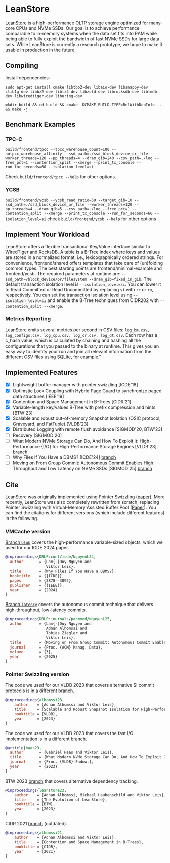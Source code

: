# LeanStore

[LeanStore](https://db.in.tum.de/~leis/papers/leanstore.pdf) is a high-performance OLTP storage engine optimized for many-core CPUs and NVMe SSDs. Our goal is to achieve performance comparable to in-memory systems when the data set fits into RAM while being able to fully exploit the bandwidth of fast NVMe SSDs for large data sets. While LeanStore is currently a research prototype, we hope to make it usable in production in the future.

## Compiling

Install dependencies:

`sudo apt-get install cmake libtbb2-dev libaio-dev libsnappy-dev zlib1g-dev libbz2-dev liblz4-dev libzstd-dev librocksdb-dev liblmdb-dev libwiredtiger-dev liburing-dev`

`mkdir build && cd build && cmake -DCMAKE_BUILD_TYPE=RelWithDebInfo .. && make -j`

## Benchmark Examples
### TPC-C

`build/frontend/tpcc --tpcc_warehouse_count=100 --notpcc_warehouse_affinity --ssd_path=./ssd_block_device_or_file --worker_threads=120 --pp_threads=4 --dram_gib=240 --csv_path=./log --free_pct=1 --contention_split --xmerge --print_tx_console --run_for_seconds=60 --isolation_level=si`

Check `build/frontend/tpcc --help` for other options.

### YCSB
`build/frontend/ycsb --ycsb_read_ratio=50 --target_gib=10 --ssd_path=./ssd_block_device_or_file --worker_threads=120 --pp_threads=4 --dram_gib=5 --csv_path=./log --free_pct=1 --contention_split --xmerge --print_tx_console --run_for_seconds=60 --isolation_level=si`
check `build/frontend/ycsb --help` for other options

## Implement Your Workload

LeanStore offers a flexible transactional Key/Value interface similar to WiredTiger and RocksDB.
A table is a B-Tree index where keys and values are stored in a normalized format, i.e., lexicographically ordered strings.
For convenience, frontend/shared offers templates that take care of (un)folding common types.
The best starting points are frontend/minimal-example and frontend/ycsb.
The required parameters at runtime are: `--ssd_path=/block_device/or/filesystem --dram_gib=fixed_in_gib`.
The default transaction isolation level is `--isolation_level=si`. You can lower it to Read Committed or Read Uncommitted by replacing `si` with `rc` or `ru`, respectively.
You can set the transaction isolation level using `--isolation_level=si` and enable the B-Tree techniques from CIDR202 with `--contention_split --xmerge`.

### Metrics Reporting
LeanStore emits several metrics per second in CSV files: `log_bm.csv, log_configs.csv, log_cpu.csv, log_cr.csv, log_dt.csv`.
Each row has a c_hash value, which is calculated by chaining and hashing all the configurations that you passed to the binary at runtime.
This gives you an easy way to identify your run and join all relevant information from the different CSV files using SQLite, for example."

## Implemented Features

- [x] Lightweight buffer manager with pointer swizzling [ICDE'18]
- [x] Optimstic Lock Coupling with Hybrid Page Guard to synchronize paged data structures [IEEE'19]
- [x] Contention and Space Management in B-Trees [CIDR'21]
- [x] Variable-length key/values B-Tree with prefix compression and hints  [BTW'23]
- [x] Scalable and robust out-of-memory Snapshot Isolation (OSIC protocol, Graveyard, and FatTuple) [VLDB'23]
- [x] Distributed Logging with remote flush avoidance [SIGMOD'20, BTW'23]
- [ ] Recovery [SIGMOD'20]
- [ ] What Modern NVMe Storage Can Do, And How To Exploit It: High-Performance {I/O} for High-Performance Storage Engines [VLDB'23] [branch](https://github.com/leanstore/leanstore/tree/io)
- [ ] Why Files If You Have a DBMS? [ICDE'24] [branch](https://github.com/leanstore/leanstore/tree/blob)
- [ ] Moving on From Group Commit: Autonomous Commit Enables High Throughput and Low Latency on NVMe SSDs [SIGMOD'25] [branch](https://github.com/leanstore/leanstore/tree/latency)

## Cite

LeanStore was originally implemented using Pointer Swizzling ([paper](https://15721.courses.cs.cmu.edu/spring2020/papers/23-largethanmemory/leis-icde2018.pdf)).
More recently, LeanStore was also completely rewritten from scratch, replacing Pointer Swizzling with Virtual-Memory Assisted Buffer Pool ([Paper](https://www.cs.cit.tum.de/fileadmin/w00cfj/dis/_my_direct_uploads/vmcache.pdf)).
You can find the citations for different versions (which include different features) in the following.

### VMCache version

[Branch `blob`](https://github.com/leanstore/leanstore/tree/blob) covers the high-performance variable-sized objects, which we used for our ICDE 2024 paper.

```BibTeX
@inproceedings{DBLP:conf/icde/NguyenL24,
  author       = {Lam{-}Duy Nguyen and
                  Viktor Leis},
  title        = {Why Files If You Have a DBMS?},
  booktitle    = {{ICDE}},
  pages        = {3878--3892},
  publisher    = {{IEEE}},
  year         = {2024}
}
```

[Branch `latency`](https://github.com/leanstore/leanstore/tree/latency) covers the autonomous commit technique that delivers high-throughput, low-latency commits.

```BibTeX
@inproceedings{DBLP:journals/pacmmod/NguyenL25,
  author       = {Lam{-}Duy Nguyen and
                  Adnan Alhomssi and
                  Tobias Ziegler and
                  Viktor Leis},
  title        = {Moving on From Group Commit: Autonomous Commit Enables High Throughput and Low Latency on NVMe SSDs},
  journal      = {Proc. {ACM} Manag. Data},
  volume       = {3},
  year         = {2025}
}
```

### Pointer Swizzling version

The code we used for our VLDB 2023 that covers alternative SI commit protocols is in a different [branch](https://github.com/leanstore/leanstore/tree/mvcc).

```BibTeX
@inproceedings{alhomssi23,
    author    = {Adnan Alhomssi and Viktor Leis},
    title     = {Scalable and Robust Snapshot Isolation for High-Performance Storage Engines},
    booktitle = {VLDB},
    year      = {2023}
}
```

The code we used for our VLDB 2023 that covers the fast I/O implementation is in a different [branch](https://github.com/leanstore/leanstore/tree/io).

```BibTeX
@article{haas23,
  author       = {Gabriel Haas and Viktor Leis},
  title        = {What Modern NVMe Storage Can Do, And How To Exploit It: High-Performance {I/O} for High-Performance Storage Engines},
  journal      = {Proc. {VLDB} Endow.},
  year         = {2023}
}
```

BTW 2023 [branch](https://github.com/leanstore/leanstore/tree/btw) that covers alternative dependency tracking.

```BibTeX
@inproceedings{leanstore23,
    author    = {Adnan Alhomssi, Michael Haubenschild and Viktor Leis},
    title     = {The Evolution of LeanStore},
    booktitle = {BTW},
    year      = {2023}
}
```

CIDR 2021 [branch](https://github.com/leanstore/leanstore/tree/cidr) (outdated).

```BibTeX
@inproceedings{alhomssi21,
    author    = {Adnan Alhomssi and Viktor Leis},
    title     = {Contention and Space Management in B-Trees},
    booktitle = {CIDR},
    year      = {2021}
}
```
